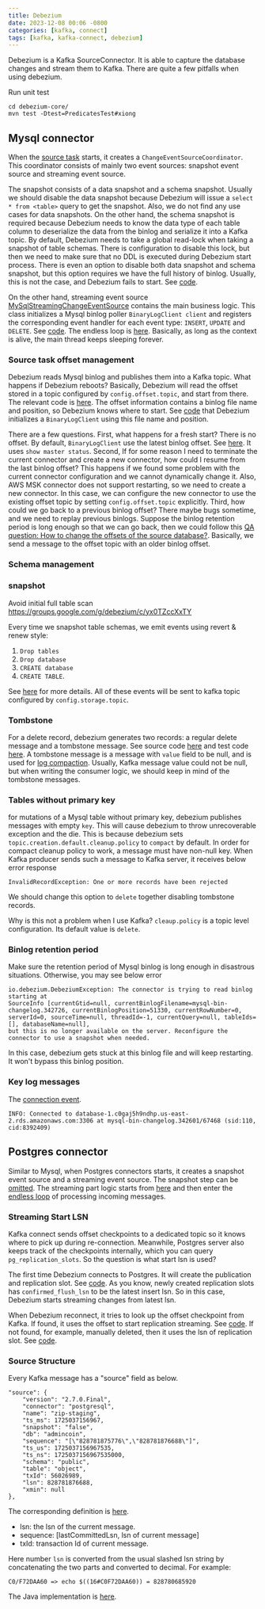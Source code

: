 ```yaml
---
title: Debezium
date: 2023-12-08 00:06 -0800
categories: [kafka, connect]
tags: [kafka, kafka-connect, debezium]
---
```


Debezium is a Kafka SourceConnector. It is able to capture the database changes
and stream them to Kafka. There are quite a few pitfalls when using debezium.

Run unit test

```
cd debezium-core/
mvn test -Dtest=PredicatesTest#xiong
```

## Mysql connector

When the
[source task](https://github.com/debezium/debezium/blob/ddf422e1fbfc38361612ee12bebd03e65f208d0f/debezium-connector-mysql/src/main/java/io/debezium/connector/mysql/MySqlConnectorTask.java#L44-L44)
starts, it creates a `ChangeEventSourceCoordinator`. This coordinator consists
of mainly two event sources: snapshot event source and streaming event source.

The snapshot consists of a data snapshot and a schema snapshot. Usually we
should disable the data snapshot because Debezium will issue a
`select * from <table>` query to get the snapshot. Also, we do not find any use
cases for data snapshots. On the other hand, the schema snapshot is required
because Debezium needs to know the data type of each table column to
deserialize the data from the binlog and serialize it into a Kafka topic. By
default, Debezium needs to take a global read-lock when taking a snapshot of
table schemas. There is configuration to disable this lock, but then we need to
make sure that no DDL is executed during Debezium start process. There is even
an option to disable both data snapshot and schema snapshot, but this option
requires we have the full history of binlog. Usually, this is not the case, and
Debezium fails to start. See
[code](https://github.com/debezium/debezium/blob/ddf422e1fbfc38361612ee12bebd03e65f208d0f/debezium-connector-mysql/src/main/java/io/debezium/connector/mysql/MySqlConnectorTask.java#L381-L381).

On the other hand, streaming event source
[MySqlStreamingChangeEventSource](https://github.com/debezium/debezium/blob/5941541f6b76c595b554e6721480f5dd955ba519/debezium-connector-mysql/src/main/java/io/debezium/connector/mysql/MySqlStreamingChangeEventSource.java#L99-L99)
contains the main business logic. This class initializes a Mysql binlog poller
`BinaryLogClient client` and registers the corresponding event handler for each
event type: `INSERT`, `UPDATE` and `DELETE`. See
[code](https://github.com/debezium/debezium/blob/5941541f6b76c595b554e6721480f5dd955ba519/debezium-connector-mysql/src/main/java/io/debezium/connector/mysql/MySqlStreamingChangeEventSource.java#L928-L928).
The endless loop is
[here](https://github.com/debezium/debezium/blob/5941541f6b76c595b554e6721480f5dd955ba519/debezium-connector-mysql/src/main/java/io/debezium/connector/mysql/MySqlStreamingChangeEventSource.java#L1033-L1033).
Basically, as long as the context is alive, the main thread keeps sleeping
forever.

### Source task offset management

Debezium reads Mysql binlog and publishes them into a Kafka topic. What happens
if Debezium reboots? Basically, Debezium will read the offset stored in a topic
configured by `config.offset.topic`, and start from there. The relevant code is
[here](https://github.com/debezium/debezium/blob/ddf422e1fbfc38361612ee12bebd03e65f208d0f/debezium-connector-mysql/src/main/java/io/debezium/connector/mysql/MySqlConnectorTask.java#L82-L82).
The offset information contains a binlog file name and position, so Debezium
knows where to start. See
[code](https://github.com/debezium/debezium/blob/ddf422e1fbfc38361612ee12bebd03e65f208d0f/debezium-connector-mysql/src/main/java/io/debezium/connector/mysql/MySqlStreamingChangeEventSource.java#L970-L970)
that Debezium initializes a `BinaryLogClient` using this file name and
position.

There are a few questions. First, what happens for a fresh start? There is no
offset. By default, `BinaryLogClient` use the latest binlog offset. See
[here](https://github.com/shyiko/mysql-binlog-connector-java/blob/dd710a5466381faa57442977b24fceff56a0820e/src/main/java/com/github/shyiko/mysql/binlog/BinaryLogClient.java#L933-L933).
It uses `show master status`. Second, If for some reason I need to terminate
the current connector and create a new connector, how could I resume from the
last binlog offset? This happens if we found some problem with the current
connector configuration and we cannot dynamically change it. Also, AWS MSK
connector does not support restarting, so we need to create a new connector. In
this case, we can configure the new connector to use the existing offset topic
by setting `config.offset.topic` explicitly. Third, how could we go back to a
previous binlog offset? There maybe bugs sometime, and we need to replay
previous binlogs. Suppose the binlog retention period is long enough so that we
can go back, then we could follow this
[QA question: How to change the offsets of the source database?](https://debezium.io/documentation/faq/#how_to_change_the_offsets_of_the_source_database).
Basically, we send a message to the offset topic with an older binlog offset.

### Schema management

### snapshot

Avoid initial full table scan
https://groups.google.com/g/debezium/c/yx0TZccXxTY

Every time we snapshot table schemas, we emit events using revert & renew
style:

1. `Drop tables`
2. `Drop database`
3. `CREATE database`
4. `CREATE TABLE`.

See
[here](https://github.com/debezium/debezium/blob/ddf422e1fbfc38361612ee12bebd03e65f208d0f/debezium-connector-mysql/src/main/java/io/debezium/connector/mysql/MySqlSnapshotChangeEventSource.java#L302-L302)
for more details. All of these events will be sent to kafka topic configured by
`config.storage.topic`.

### Tombstone

For a delete record, debezium generates two records: a regular delete message
and a tombstone message. See source code
[here](https://github.com/debezium/debezium/blob/5941541f6b76c595b554e6721480f5dd955ba519/debezium-core/src/main/java/io/debezium/pipeline/EventDispatcher.java#L423-L423)
and test code
[here](https://github.com/debezium/debezium/blob/5941541f6b76c595b554e6721480f5dd955ba519/debezium-connector-mysql/src/test/java/io/debezium/connector/mysql/MySqlConnectorIT.java#L1481-L1481).
A tombstone message is a message with `value` field to be null, and is used for
[log compaction](https://kafka.apache.org/documentation/#compaction). Usually,
Kafka message value could not be null, but when writing the consumer logic, we
should keep in mind of the tombstone messages.

### Tables without primary key

for mutations of a Mysql table without primary key, debezium publishes messages
with empty `key`. This will cause debezium to throw unrecoverable exception and
the die. This is because debezium sets `topic.creation.default.cleanup.policy`
to `compact` by default. In order for compact cleanup policy to work, a message
must have non-null key. When Kafka producer sends such a message to Kafka
server, it receives below error response

```
InvalidRecordException: One or more records have been rejected
```

We should change this option to `delete` together disabling tombstone records.

Why is this not a problem when I use Kafka? `cleaup.policy` is a topic level
configuration. Its default value is `delete`.

### Binlog retention period

Make sure the retention period of Mysql binlog is long enough in disastrous
situations. Otherwise, you may see below error

```
io.debezium.DebeziumException: The connector is trying to read binlog starting at
SourceInfo [currentGtid=null, currentBinlogFilename=mysql-bin-changelog.342726, currentBinlogPosition=51330, currentRowNumber=0, serverId=0, sourceTime=null, threadId=-1, currentQuery=null, tableIds=[], databaseName=null],
but this is no longer available on the server. Reconfigure the connector to use a snapshot when needed.
```

In this case, debezium gets stuck at this binlog file and will keep restarting.
It won't bypass this binlog position.

### Key log messages

The
[connection event](https://github.com/shyiko/mysql-binlog-connector-java/blob/dd710a5466381faa57442977b24fceff56a0820e/src/main/java/com/github/shyiko/mysql/binlog/BinaryLogClient.java#L604).

```
INFO: Connected to database-1.c0gaj5h9ndhp.us-east-2.rds.amazonaws.com:3306 at mysql-bin-changelog.342601/67468 (sid:110, cid:8392409)
```

## Postgres connector

Similar to Mysql, when Postgres connectors starts, it creates a snapshot event
source and a streaming event source. The snapshot step can be
[omitted](https://github.com/debezium/debezium/blob/493e1e23b0633a4e4d990e43733e249343599af5/debezium-core/src/main/java/io/debezium/pipeline/ChangeEventSourceCoordinator.java#L195-L195).
The streaming part logic starts from
[here](https://github.com/debezium/debezium/blob/493e1e23b0633a4e4d990e43733e249343599af5/debezium-connector-postgres/src/main/java/io/debezium/connector/postgresql/PostgresStreamingChangeEventSource.java#L120-L120)
and then enter the
[endless loop](https://github.com/debezium/debezium/blob/493e1e23b0633a4e4d990e43733e249343599af5/debezium-connector-postgres/src/main/java/io/debezium/connector/postgresql/PostgresStreamingChangeEventSource.java#L218-L218)
of processing incoming messages.

### Streaming Start LSN

Kafka connect sends offset checkpoints to a dedicated topic so it knows where
to pick up during re-connection. Meanwhile, Postgres server also keeps track of
the checkpoints internally, which you can query `pg_replication_slots`. So the
question is what start lsn is used?

The first time Debezium connects to Postgres. It will create the publication
and replication slot. See
[code](https://github.com/debezium/debezium/blob/493e1e23b0633a4e4d990e43733e249343599af5/debezium-connector-postgres/src/main/java/io/debezium/connector/postgresql/connection/PostgresReplicationConnection.java#L488-L488).
As you know, newly created replication slots has `confirmed_flush_lsn` to be
the latest insert lsn. So in this case, Debezium starts streaming changes from
latest lsn.

When Debezium reconnect, it tries to look up the offset checkpoint from Kafka.
If found, it uses the offset to start replication streaming. See
[code](https://github.com/debezium/debezium/blob/493e1e23b0633a4e4d990e43733e249343599af5/debezium-connector-postgres/src/main/java/io/debezium/connector/postgresql/PostgresStreamingChangeEventSource.java#L143-L143).
If not found, for example, manually deleted, then it uses the lsn of
replication slot. See
[code](https://github.com/debezium/debezium/blob/493e1e23b0633a4e4d990e43733e249343599af5/debezium-connector-postgres/src/main/java/io/debezium/connector/postgresql/connection/PostgresReplicationConnection.java#L341-L341).

### Source Structure

Every Kafka message has a "source" field as below.

```
"source": {
	"version": "2.7.0.Final",
	"connector": "postgresql",
	"name": "zip-staging",
	"ts_ms": 1725037156967,
	"snapshot": "false",
	"db": "admincoin",
	"sequence": "[\"828781875776\",\"828781876688\"]",
	"ts_us": 1725037156967535,
	"ts_ns": 1725037156967535000,
	"schema": "public",
	"table": "object",
	"txId": 56026989,
	"lsn": 828781876688,
	"xmin": null
},
```

The corresponding definition is
[here](https://github.com/debezium/debezium/blob/493e1e23b0633a4e4d990e43733e249343599af5/debezium-connector-postgres/src/main/java/io/debezium/connector/postgresql/SourceInfo.java#L77-L77).

- lsn: the lsn of the current message.
- sequence: [lastCommittedLsn, lsn of current message]
- txId: transaction Id of current message.

Here number `lsn` is converted from the usual slashed lsn string by
concatenating the two parts and converted to decimal. For example:

```
C0/F72DAA60 => echo $((16#C0F72DAA60)) = 828780685920
```

The Java implementation is
[here](https://github.com/pgjdbc/pgjdbc/blob/e33be5c0481c22f4242a5d7ef2d2c09c8a17179f/pgjdbc/src/main/java/org/postgresql/replication/LogSequenceNumber.java#L44-L44).
